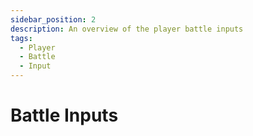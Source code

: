 ```yaml
---
sidebar_position: 2
description: An overview of the player battle inputs
tags:
  - Player
  - Battle
  - Input
---
```


# Battle Inputs

